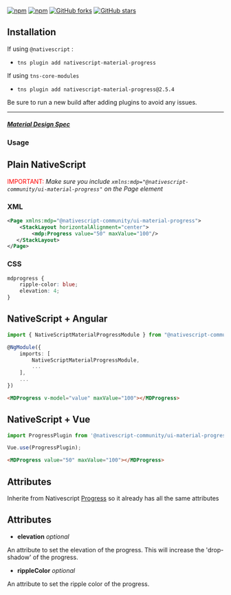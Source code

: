 [![npm](https://img.shields.io/npm/v/nativescript-material-progress.svg)](https://www.npmjs.com/package/nativescript-material-progress)
[![npm](https://img.shields.io/npm/dt/nativescript-material-progress.svg?label=npm%20downloads)](https://www.npmjs.com/package/nativescript-material-progress)
[![GitHub forks](https://img.shields.io/github/forks/Akylas/nativescript-material-components.svg)](https://github.com/Akylas/nativescript-material-components/network)
[![GitHub stars](https://img.shields.io/github/stars/Akylas/nativescript-material-components.svg)](https://github.com/Akylas/nativescript-material-components/stargazers)

## Installation

If using ```@nativescript``` :
* `tns plugin add nativescript-material-progress`

If using ```tns-core-modules```
* `tns plugin add nativescript-material-progress@2.5.4`

Be sure to run a new build after adding plugins to avoid any issues.

---

##### [Material Design Spec](https://material.io/design/components/progresss.html)

### Usage


## Plain NativeScript

<span style="color:red">IMPORTANT: </span>_Make sure you include `xmlns:mdp="@nativescript-community/ui-material-progress"` on the Page element_

### XML

```XML
<Page xmlns:mdp="@nativescript-community/ui-material-progress">
    <StackLayout horizontalAlignment="center">
        <mdp:Progress value="50" maxValue="100"/>
   </StackLayout>
</Page>
```

### CSS

```CSS
mdprogress {
    ripple-color: blue;
    elevation: 4;
}
```

## NativeScript + Angular

```typescript
import { NativeScriptMaterialProgressModule } from "@nativescript-community/ui-material-progress/angular";

@NgModule({
    imports: [
        NativeScriptMaterialProgressModule,
        ...
    ],
    ...
})
```

```html
<MDProgress v-model="value" maxValue="100"></MDProgress>
```

## NativeScript + Vue

```typescript
import ProgressPlugin from '@nativescript-community/ui-material-progress/vue';

Vue.use(ProgressPlugin);
```

```html
<MDProgress value="50" maxValue="100"></MDProgress>
```

## Attributes

Inherite from Nativescript [Progress](https://docs.nativescript.org/ui/ns-ui-widgets/progress) so it already has all the same attributes

## Attributes

* **elevation** _optional_

An attribute to set the elevation of the progress. This will increase the 'drop-shadow' of the progress.

* **rippleColor** _optional_

An attribute to set the ripple color of the progress.
